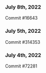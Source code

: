 ### July 8th, 2022

Commit #16643

### July 5th, 2022

Commit #314353


### July 4th, 2022

Commit #72281
